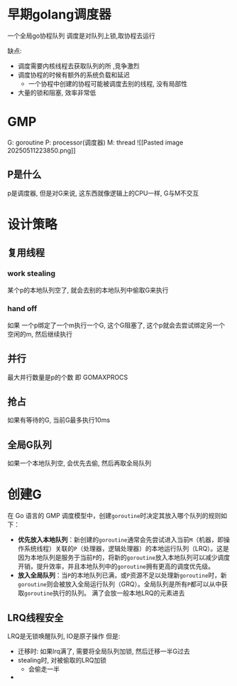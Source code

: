 # 早期golang调度器

一个全局go协程队列
调度是对队列上锁,取协程去运行

缺点:
- 调度需要内核线程去获取队列的所 ,竞争激烈
- 调度协程的时候有额外的系统负载和延迟
	- 一个协程中创建的协程可能被调度去别的线程, 没有局部性
- 大量的锁和阻塞, 效率非常低

# GMP
G: goroutine
P: processor(调度器)
M: thread
![[Pasted image 20250511223850.png]]
## P是什么
p是调度器, 但是对G来说, 这东西就像逻辑上的CPU一样, G与M不交互


# 设计策略

## 复用线程

### work  stealing
某个p的本地队列空了, 就会去别的本地队列中偷取G来执行
### hand off
如果 一个p绑定了一个m执行一个G, 这个G阻塞了, 这个p就会去尝试绑定另一个空闲的m, 然后继续执行

## 并行

最大并行数量是p的个数
即 GOMAXPROCS

## 抢占
如果有等待的G, 当前G最多执行10ms
## 全局G队列
如果一个本地队列空, 会优先去偷, 然后再取全局队列

# 创建G
在 Go 语言的 GMP 调度模型中，创建`goroutine`时决定其放入哪个队列的规则如下：

  

- **优先放入本地队列**：新创建的`goroutine`通常会先尝试进入当前`M`（机器，即操作系统线程）关联的`P`（处理器，逻辑处理器）的本地运行队列（LRQ）。这是因为本地队列是服务于当前`P`的，将新的`goroutine`放入本地队列可以减少调度开销，提升效率，并且本地队列中的`goroutine`拥有更高的调度优先级。
- **放入全局队列**：当`P`的本地队列已满，或`P`资源不足以处理新`goroutine`时，新`goroutine`则会被放入全局运行队列（GRQ）。全局队列是所有`P`都可以从中获取`goroutine`执行的队列。
满了会放一般本地LRQ的元素进去

## LRQ线程安全
LRQ是无锁唤醒队列, IO是原子操作
但是:
- 迁移时: 如果lrq满了, 需要将全局队列加锁, 然后迁移一半G过去
- stealing时, 对被偷取的LRQ加锁
	- 会偷走一半
- 